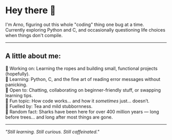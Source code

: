 # Hey there 👋

I'm Arno, figuring out this whole "coding" thing one bug at a time.  
Currently exploring Python and C, and occasionally questioning life choices when things don't compile.  

---

## A little about me:  

🔧 Working on: Learning the ropes and building small, functional projects (hopefully).  
🌱 Learning: Python, C, and the fine art of reading error messages without panicking.  
🤝 Open to: Chatting, collaborating on beginner-friendly stuff, or swapping learning tips.  
💬 Fun topic: How code works… and how it *sometimes* just… doesn’t.  
🍵 Fuelled by: Tea and mild stubbornness.  
🦈 Random fact: Sharks have been here for over 400 million years — long before trees… and long after most things are gone.
 
---

*"Still learning. Still curious. Still caffeinated."*
